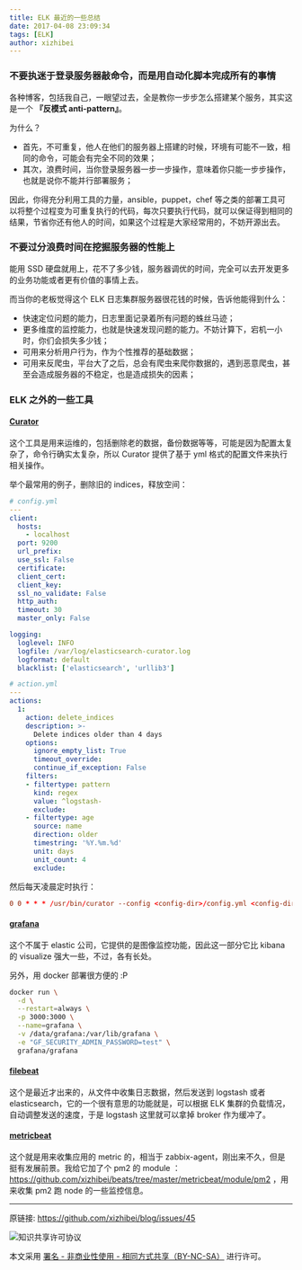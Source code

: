 ```yaml
---
title: ELK 最近的一些总结
date: 2017-04-08 23:09:34
tags: [ELK]
author: xizhibei
---
```

### 不要执迷于登录服务器敲命令，而是用自动化脚本完成所有的事情
各种博客，包括我自己，一眼望过去，全是教你一步步怎么搭建某个服务，其实这是一个 **『反模式 anti-pattern』**。

为什么？

- 首先，不可重复，他人在他们的服务器上搭建的时候，环境有可能不一致，相同的命令，可能会有完全不同的效果；
- 其次，浪费时间，当你登录服务器一步一步操作，意味着你只能一步步操作，也就是说你不能并行部署服务；

因此，你得充分利用工具的力量，ansible，puppet，chef 等之类的部署工具可以将整个过程变为可重复执行的代码，每次只要执行代码，就可以保证得到相同的结果，节省你还有他人的时间，如果这个过程是大家经常用的，不妨开源出去。

### 不要过分浪费时间在挖掘服务器的性能上
能用 SSD 硬盘就用上，花不了多少钱，服务器调优的时间，完全可以去开发更多的业务功能或者更有价值的事情上去。

而当你的老板觉得这个 ELK 日志集群服务器很花钱的时候，告诉他能得到什么：

- 快速定位问题的能力，日志里面记录着所有问题的蛛丝马迹；
- 更多维度的监控能力，也就是快速发现问题的能力。不妨计算下，宕机一小时，你们会损失多少钱；
- 可用来分析用户行为，作为个性推荐的基础数据；
- 可用来反爬虫，平台大了之后，总会有爬虫来爬你数据的，遇到恶意爬虫，甚至会造成服务器的不稳定，也是造成损失的因素；

### ELK 之外的一些工具
#### [Curator](https://www.elastic.co/guide/en/elasticsearch/client/curator/current/index.html)

这个工具是用来运维的，包括删除老的数据，备份数据等等，可能是因为配置太复杂了，命令行确实太复杂，所以 Curator 提供了基于 yml 格式的配置文件来执行相关操作。

举个最常用的例子，删除旧的 indices，释放空间：

```yml
# config.yml
---
client:
  hosts:
    - localhost
  port: 9200
  url_prefix:
  use_ssl: False
  certificate:
  client_cert:
  client_key:
  ssl_no_validate: False
  http_auth:
  timeout: 30
  master_only: False

logging:
  loglevel: INFO
  logfile: /var/log/elasticsearch-curator.log
  logformat: default
  blacklist: ['elasticsearch', 'urllib3']
```

```yml
# action.yml
---
actions:
  1:
    action: delete_indices
    description: >-
      Delete indices older than 4 days
    options:
      ignore_empty_list: True
      timeout_override:
      continue_if_exception: False
    filters:
    - filtertype: pattern
      kind: regex
      value: ^logstash-
      exclude:
    - filtertype: age
      source: name
      direction: older
      timestring: '%Y.%m.%d'
      unit: days
      unit_count: 4
      exclude:
```



然后每天凌晨定时执行：

```conf
0 0 * * * /usr/bin/curator --config <config-dir>/config.yml <config-dir>/action.yml >> /dev/null 2>&1
```

#### [grafana](https://grafana.com/)
这个不属于 elastic 公司，它提供的是图像监控功能，因此这一部分它比 kibana 的 visualize 强大一些，不过，各有长处。

另外，用 docker 部署很方便的 :P

```bash
docker run \
  -d \
  --restart=always \
  -p 3000:3000 \
  --name=grafana \
  -v /data/grafana:/var/lib/grafana \
  -e "GF_SECURITY_ADMIN_PASSWORD=test" \
  grafana/grafana
```

#### [filebeat](https://www.elastic.co/guide/en/beats/filebeat/current/index.html)
这个是最近才出来的，从文件中收集日志数据，然后发送到 logstash 或者 elasticsearch，它的一个很有意思的功能就是，可以根据 ELK 集群的负载情况，自动调整发送的速度，于是 logstash 这里就可以拿掉 broker 作为缓冲了。

#### [metricbeat](https://www.elastic.co/guide/en/beats/metricbeat/current/index.html)
这个就是用来收集应用的 metric 的，相当于 zabbix-agent，刚出来不久，但是挺有发展前景。我给它加了个 pm2 的 module ：https://github.com/xizhibei/beats/tree/master/metricbeat/module/pm2 ，用来收集 pm2 跑 node 的一些监控信息。




***
原链接: https://github.com/xizhibei/blog/issues/45

![知识共享许可协议](https://i.creativecommons.org/l/by-nc-sa/4.0/88x31.png "署名 - 非商业性使用 - 相同方式共享（BY-NC-SA）")

本文采用 [署名 - 非商业性使用 - 相同方式共享（BY-NC-SA）](https://creativecommons.org/licenses/by-nc-sa/4.0/deed.zh) 进行许可。
